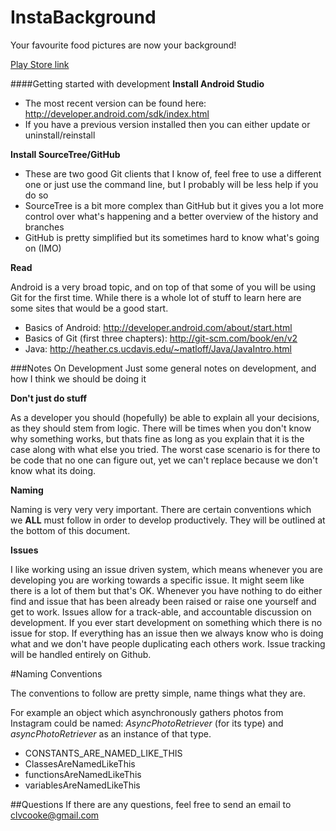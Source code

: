 InstaBackground
===============
Your favourite food pictures are now your background!


[Play Store link](https://play.google.com/store/apps/details?id=me.clvcooke.instabackground&hl=en)

####Getting started with development
**Install Android Studio**
- The most recent version can be found here: http://developer.android.com/sdk/index.html
- If you have a previous version installed then you can either update or uninstall/reinstall

**Install SourceTree/GitHub**
- These are two good Git clients that I know of, feel free to use a different one or just use the command line, but I probably will be less help if you do so
- SourceTree is a bit more complex than GitHub but it gives you a lot more control over what's happening and a better overview of the history and branches
- GitHub is pretty simplified but its sometimes hard to know what's going on (IMO)

**Read**

Android is a very broad topic, and on top of that some of you will be using Git for the first time. While there is a whole lot of stuff to learn here are some sites that would be a good start.
- Basics of Android: http://developer.android.com/about/start.html
- Basics of Git (first three chapters): http://git-scm.com/book/en/v2
- Java: http://heather.cs.ucdavis.edu/~matloff/Java/JavaIntro.html

###Notes On Development
Just some general notes on development, and how I think we should be doing it

**Don't just do stuff**

As a developer you should (hopefully) be able to explain all your decisions, as they should stem from logic. There will be times when you don't know why something works, but thats fine as long as you explain that it is the case along with what else you tried. The worst case scenario is for there to be code that no one can figure out, yet we can't replace because we don't know what its doing.

**Naming**

Naming is very very very important. There are certain conventions which we **ALL** must follow in order to develop productively. They will be outlined at the bottom of this document.

**Issues**

I like working using an issue driven system, which means whenever you are developing you are working towards a specific issue. It might seem like there is a lot of them but that's OK. Whenever you have nothing to do either find and issue that has been already been raised or raise one yourself and get to work. Issues allow for a track-able, and accountable discussion on development. If you ever start development on something which there is no issue for stop. If everything has an issue then we always know who is doing what and we don't have people duplicating each others work. Issue tracking will be handled entirely on Github.

#Naming Conventions

The conventions to follow are pretty simple, name things what they are.

For example an object which asynchronously gathers photos from Instagram could be named: *AsyncPhotoRetriever* (for its type) and *asyncPhotoRetriever* as an instance of that type.

- CONSTANTS_ARE_NAMED_LIKE_THIS
- ClassesAreNamedLikeThis
- functionsAreNamedLikeThis
- variablesAreNamedLikeThis

##Questions
If there are any questions, feel free to send an email to clvcooke@gmail.com
